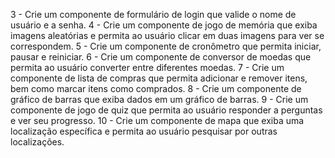 3 - Crie um componente de formulário de login que valide o nome de usuário e a senha.
4 - Crie um componente de jogo de memória que exiba imagens aleatórias e permita ao usuário clicar em duas imagens para ver se correspondem.
5 - Crie um componente de cronômetro que permita iniciar, pausar e reiniciar.
6 - Crie um componente de conversor de moedas que permita ao usuário converter entre diferentes moedas.
7 - Crie um componente de lista de compras que permita adicionar e remover itens, bem como marcar itens como comprados.
8 - Crie um componente de gráfico de barras que exiba dados em um gráfico de barras.
9 - Crie um componente de jogo de quiz que permita ao usuário responder a perguntas e ver seu progresso.
10 - Crie um componente de mapa que exiba uma localização específica e permita ao usuário pesquisar por outras localizações.